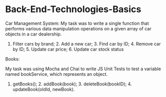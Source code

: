 # Back-End-Technologies-Basics
Car Management System:
My task was to write a single function that performs various data manipulation operations on a given array of car objects in a car dealership.
1. Filter cars by brand; 2. Add a new car; 3. Find car by ID; 4. Remove car by ID; 5. Update car price; 6. Update car stock status

Books:

My task was using Mocha and Chai to write JS Unit Tests to test a variable named bookService, which represents an object.
1. getBooks(); 2. addBook(book); 3. deleteBook(bookID); 4. updateBook(oldId, newBook).
